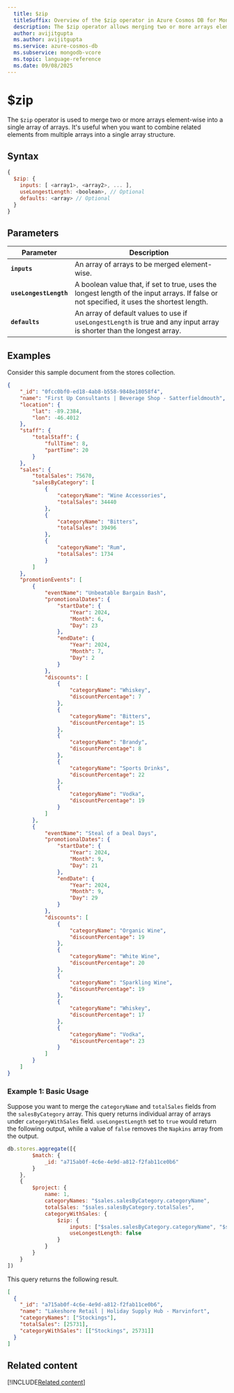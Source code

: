 ```yaml
---
  title: $zip
  titleSuffix: Overview of the $zip operator in Azure Cosmos DB for MongoDB (vCore)
  description: The $zip operator allows merging two or more arrays element-wise into a single array or arrays.
  author: avijitgupta
  ms.author: avijitgupta
  ms.service: azure-cosmos-db
  ms.subservice: mongodb-vcore
  ms.topic: language-reference
  ms.date: 09/08/2025
---
```


# $zip

The `$zip` operator is used to merge two or more arrays element-wise into a single array of arrays. It's useful when you want to combine related elements from multiple arrays into a single array structure.

## Syntax

```javascript
{
  $zip: {
    inputs: [ <array1>, <array2>, ... ],
    useLongestLength: <boolean>, // Optional
    defaults: <array> // Optional
  }
}
```

## Parameters

| Parameter | Description |
| --- | --- |
| **`inputs`** | An array of arrays to be merged element-wise. |
| **`useLongestLength`** | A boolean value that, if set to true, uses the longest length of the input arrays. If false or not specified, it uses the shortest length. |
| **`defaults`** | An array of default values to use if `useLongestLength` is true and any input array is shorter than the longest array. |

## Examples

Consider this sample document from the stores collection.

```json
{
    "_id": "0fcc0bf0-ed18-4ab8-b558-9848e18058f4",
    "name": "First Up Consultants | Beverage Shop - Satterfieldmouth",
    "location": {
        "lat": -89.2384,
        "lon": -46.4012
    },
    "staff": {
        "totalStaff": {
            "fullTime": 8,
            "partTime": 20
        }
    },
    "sales": {
        "totalSales": 75670,
        "salesByCategory": [
            {
                "categoryName": "Wine Accessories",
                "totalSales": 34440
            },
            {
                "categoryName": "Bitters",
                "totalSales": 39496
            },
            {
                "categoryName": "Rum",
                "totalSales": 1734
            }
        ]
    },
    "promotionEvents": [
        {
            "eventName": "Unbeatable Bargain Bash",
            "promotionalDates": {
                "startDate": {
                    "Year": 2024,
                    "Month": 6,
                    "Day": 23
                },
                "endDate": {
                    "Year": 2024,
                    "Month": 7,
                    "Day": 2
                }
            },
            "discounts": [
                {
                    "categoryName": "Whiskey",
                    "discountPercentage": 7
                },
                {
                    "categoryName": "Bitters",
                    "discountPercentage": 15
                },
                {
                    "categoryName": "Brandy",
                    "discountPercentage": 8
                },
                {
                    "categoryName": "Sports Drinks",
                    "discountPercentage": 22
                },
                {
                    "categoryName": "Vodka",
                    "discountPercentage": 19
                }
            ]
        },
        {
            "eventName": "Steal of a Deal Days",
            "promotionalDates": {
                "startDate": {
                    "Year": 2024,
                    "Month": 9,
                    "Day": 21
                },
                "endDate": {
                    "Year": 2024,
                    "Month": 9,
                    "Day": 29
                }
            },
            "discounts": [
                {
                    "categoryName": "Organic Wine",
                    "discountPercentage": 19
                },
                {
                    "categoryName": "White Wine",
                    "discountPercentage": 20
                },
                {
                    "categoryName": "Sparkling Wine",
                    "discountPercentage": 19
                },
                {
                    "categoryName": "Whiskey",
                    "discountPercentage": 17
                },
                {
                    "categoryName": "Vodka",
                    "discountPercentage": 23
                }
            ]
        }
    ]
}
```

### Example 1: Basic Usage

Suppose you want to merge the `categoryName` and `totalSales` fields from the `salesByCategory` array. This query returns individual array of arrays under `categoryWithSales` field. `useLongestLength` set to `true` would return the following output, while a value of `false` removes the `Napkins` array from the output.

```javascript
db.stores.aggregate([{
        $match: {
            _id: "a715ab0f-4c6e-4e9d-a812-f2fab11ce0b6"
        }
    },
    {
        $project: {
            name: 1,
            categoryNames: "$sales.salesByCategory.categoryName",
            totalSales: "$sales.salesByCategory.totalSales",
            categoryWithSales: {
                $zip: {
                    inputs: ["$sales.salesByCategory.categoryName", "$sales.salesByCategory.totalSales"],
                    useLongestLength: false
                }
            }
        }
    }
])
```

This query returns the following result.

```json
[
  {
    "_id": "a715ab0f-4c6e-4e9d-a812-f2fab11ce0b6",
    "name": "Lakeshore Retail | Holiday Supply Hub - Marvinfort",
    "categoryNames": ["Stockings"],
    "totalSales": [25731],
    "categoryWithSales": [["Stockings", 25731]]
  }
]
```

## Related content

[!INCLUDE[Related content](../includes/related-content.md)]
